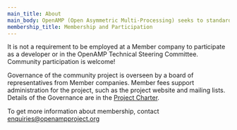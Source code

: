 ```yaml
---
main_title: About
main_body: OpenAMP (Open Asymmetric Multi-Processing) seeks to standardize the interactions between operating environments in a heterogeneous embedded system through open source solutions for Asymmetric MultiProcessing (AMP).
membership_title: Membership and Participation
---
```


It is not a requirement to be employed at a Member company to participate as a developer or in the OpenAMP Technical Steering Committee. Community participation is welcome!

Governance of the community project is overseen by a board of representatives from Member companies. Member fees support administration for the project, such as the project website and mailing lists. Details of the Governance are in the [Project Charter](/docs/OpenAMPProject_Charter_Approved2020Mar06BoardMeeting.pdf).

To get more information about membership, contact [enquiries@openampproject.org](mailto:enquiries@openampproject.org)

